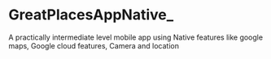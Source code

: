 # GreatPlacesAppNative_
 A practically intermediate level mobile app using Native features like google maps, Google cloud features, Camera and location
